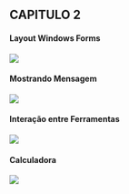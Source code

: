 

<h2>CAPITULO 2</h2>
  
  
  
  <h4>Layout Windows Forms</h4>
  
 ![](https://imgur.com/69Fb5ex.png)
 
   <h4>Mostrando Mensagem </h4>
   
 ![](https://imgur.com/BBBIWkm.png)
 
 <h4>Interação entre Ferramentas </h4>
 
 ![](https://imgur.com/COVEGLL.png)
 
  <h4>Calculadora </h4>

![](https://imgur.com/rUCnS6d.png)
